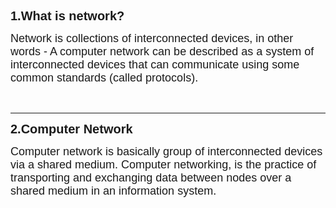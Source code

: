 <p><strong><span style='font-family: "Comic Sans MS", sans-serif; font-size: 20px;'>1.What is network?</span></strong></p>
<p><span style='font-family: "Comic Sans MS", sans-serif; font-size: 18px;'>Network is collections of interconnected devices, in other words - A computer network can be described as a system of interconnected devices that can communicate using some common standards (called protocols).</span></p>
<p><br></p>
<hr>

<p><strong><span style='font-family: "Comic Sans MS", sans-serif; font-size: 20px;'>2.Computer Network</span></strong></p>
<p><span style='font-family: "Comic Sans MS", sans-serif; font-size: 18px;'>Computer network is basically group of interconnected devices via a shared medium.&nbsp;</span><span style='font-family: "Comic Sans MS", sans-serif; font-size: 18px;'>Computer networking, is the practice of transporting and exchanging data between nodes over a shared medium in an information system.</span></p>
<p><br></p>
